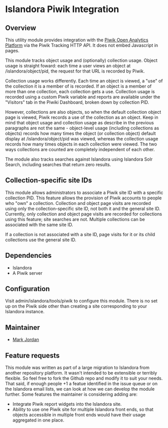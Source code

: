 # Islandora Piwik Integration

## Overview

This utility module provides integration with the [Piwik Open Analytics Platform](http://piwik.org/) via the Piwik Tracking HTTP API. It does not embed Javascript in pages.

This module tracks object usage and (optionally) collection usage. Object usage is straight foward: each time a user views an object at /islandora/object/pid, the request for that URL is recorded by Piwik.

Collection usage works differently. Each time an object is viewed, a "use" of the collection it is a member of is recorded. If an object is a member of more than one collection, each collection gets a use. Collection usage is recorded using a custom Piwik variable and reports are available under the "Visitors" tab in the Piwiki Dashboard, broken down by collection PID.

However, collections are also objects, so when the default collection object page is viewed, Piwik records a use of the collection as an object. Keep in mind that object usage and collection usage as describe in the previous paragraphs are not the same - object-level usage (including collections as objects) records how many times the object (or collection object) default display at /islandora/object/pid was viewed, whereas the collection usage records how many times objects in each collection were viewed. The two ways collections are counted are completely independent of each other. 

The module also tracks searches against Islandora using Islandora Solr Search, including searches that return zero results.

## Collection-specific site IDs

This module allows administrators to associate a Piwik site ID with a specific collection PID. This feature allows the provision of Piwik accounts to people who "own" a collection. Collection and object page visits are recorded using only the collection-specific site ID, not both it and the general site ID. Currently, only collection and object page visits are recorded for collections using this feature; site searches are not. Multiple collections can be associated with the same site ID.

If a collection is not associated with a site ID, page visits for it or its child collections use the general site ID.

## Dependencies

* Islandora
* A Piwik server

## Configuration

Visit admin/islandora/tools/piwik to configure this module. There is no set up on the Piwik side other than creating a site corresponding to your Islandora instance.

## Maintainer

* [Mark Jordan](https://github.com/mjordan)

## Feature requests

This module was written as part of a large migration to Islandora from another repository platform. It wasn't intended to be extensible or terribly flexible. So feel free to fork the Github repo and modify it to suit your needs. That said, if enough people +1 a featue identified in the issue queue or on the Islandora email lists, we can look at how we can develop the module further. Some features the maintainer is considering adding are:

* Integrate Piwik report widgets into the Islandora site.
* Ability to use one Piwik site for multiple Islandora front ends, so that objects accessible in multiple front ends would have their usage aggregated in one place.



